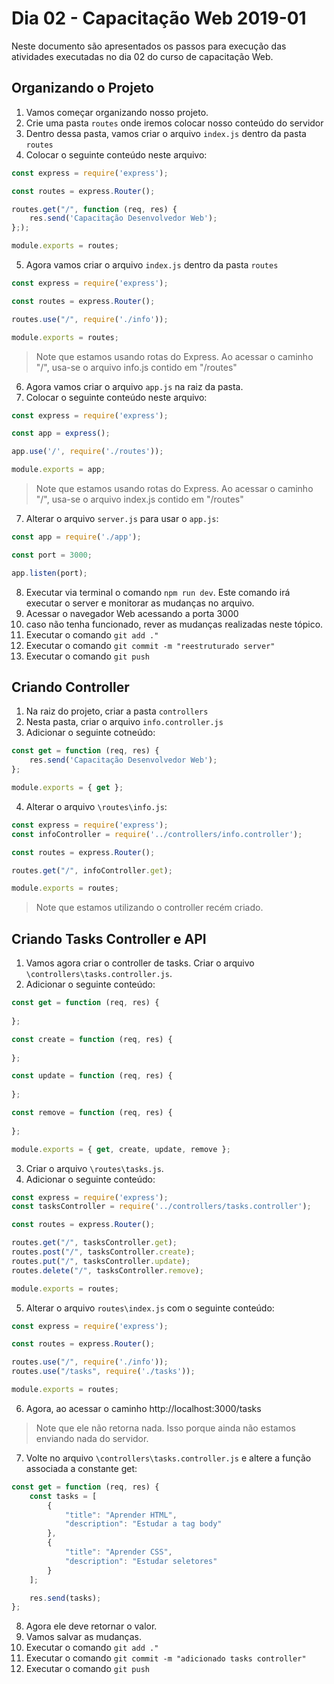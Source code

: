 # Dia 02 - Capacitação Web 2019-01

Neste documento são apresentados os passos para execução das atividades executadas no dia 02 do curso de capacitação Web.

## Organizando o Projeto

1. Vamos começar organizando nosso projeto.
2. Crie uma pasta `routes` onde iremos colocar nosso conteúdo do servidor
3. Dentro dessa pasta, vamos criar o arquivo `index.js` dentro da pasta `routes`
4. Colocar o seguinte conteúdo neste arquivo:

```javascript
const express = require('express');

const routes = express.Router();

routes.get("/", function (req, res) {
    res.send('Capacitação Desenvolvedor Web');    
};);

module.exports = routes;
```

5. Agora vamos criar o arquivo `index.js` dentro da pasta `routes`

```javascript
const express = require('express');

const routes = express.Router();

routes.use("/", require('./info'));

module.exports = routes;
```

> Note que estamos usando rotas do Express. Ao acessar o caminho "/", usa-se o arquivo info.js contido em "/routes"

6. Agora vamos criar o arquivo `app.js` na raiz da pasta.
7. Colocar o seguinte conteúdo neste arquivo:

```javascript
const express = require('express');

const app = express();

app.use('/', require('./routes'));

module.exports = app;
```

> Note que estamos usando rotas do Express. Ao acessar o caminho "/", usa-se o arquivo index.js contido em "/routes"

7. Alterar o arquivo `server.js` para usar o `app.js`:

```javascript
const app = require('./app');

const port = 3000;

app.listen(port);
```

8. Executar via terminal o comando `npm run dev`. Este comando irá executar o server e monitorar as mudanças no arquivo.
9. Acessar o navegador Web acessando a porta 3000
10. caso não tenha funcionado, rever as mudanças realizadas neste tópico.
11. Executar o comando `git add ."`
12. Executar o comando `git commit -m "reestruturado server"`
13. Executar o comando `git push`

## Criando Controller

1. Na raiz do projeto, criar a pasta `controllers`
2. Nesta pasta, criar o arquivo `info.controller.js`
3. Adicionar o seguinte cotneúdo:

```javascript
const get = function (req, res) {
    res.send('Capacitação Desenvolvedor Web');    
};

module.exports = { get };
```

4. Alterar o arquivo `\routes\info.js`:

```javascript
const express = require('express');
const infoController = require('../controllers/info.controller');

const routes = express.Router();

routes.get("/", infoController.get);

module.exports = routes;
```

> Note que estamos utilizando o controller recém criado.

## Criando Tasks Controller e API

1. Vamos agora criar o controller de tasks. Criar o arquivo `\controllers\tasks.controller.js`.
2. Adicionar o seguinte conteúdo: 

```javascript
const get = function (req, res) {
    
};

const create = function (req, res) {
    
};

const update = function (req, res) {
    
};

const remove = function (req, res) {
    
};

module.exports = { get, create, update, remove };
```

3. Criar o arquivo `\routes\tasks.js`.
4. Adicionar o seguinte conteúdo: 

```javascript
const express = require('express');
const tasksController = require('../controllers/tasks.controller');

const routes = express.Router();

routes.get("/", tasksController.get);
routes.post("/", tasksController.create);
routes.put("/", tasksController.update);
routes.delete("/", tasksController.remove);

module.exports = routes;
```

5. Alterar o arquivo `routes\index.js` com o seguinte conteúdo:

```javascript
const express = require('express');

const routes = express.Router();

routes.use("/", require('./info'));
routes.use("/tasks", require('./tasks'));

module.exports = routes;
```

6. Agora, ao acessar o caminho http://localhost:3000/tasks

> Note que ele não retorna nada. Isso porque ainda não estamos enviando nada do servidor.

7. Volte no arquivo `\controllers\tasks.controller.js` e altere a função associada a constante get:

```javascript
const get = function (req, res) {
    const tasks = [
        {
            "title": "Aprender HTML",
            "description": "Estudar a tag body"
        },
        {
            "title": "Aprender CSS",
            "description": "Estudar seletores"
        }
    ];

    res.send(tasks);
};
```

8. Agora ele deve retornar o valor.
9. Vamos salvar as mudanças.
10. Executar o comando `git add ."`
11. Executar o comando `git commit -m "adicionado tasks controller"`
12. Executar o comando `git push`
